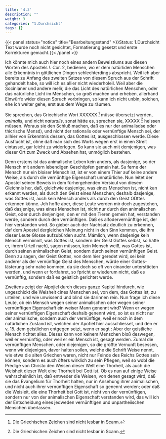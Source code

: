 ```yaml
---
title: '4.3'
description: ""
weight: 3
categories: "1.Durchsicht"
tags: {}
---
```


{{< panel status="notice" title="Bearbeitungsstand" >}}Status: 1.Durchsicht
Text wurde noch nicht gesichtet, Formatierung gesetzt und erste Korrekturen gemacht.{{< /panel >}}
<!-- Seite 153 -->



Ich könnte mich auch hier noch eines andern
Beweistlums aus diesen Worten des Apostels !. Cor. 2,
bedienen, wo er dem natürliden Menschen alle Erkenntnis
in göttlichen Dingen schlechterdings abspricht.
Weil ich aber bereits zu Anfang des zweiten Satzes
von diesem Spruch aus der Schrift gehandelt habe, so
will ich es allier nicht wiederholeil. Weil aber die
Socinianer und andere melir, die das Licht des natürlichen
Menschen, oder das natürliche Licht im Menschen,
so groß machen und erheben, allerhand Einwürfe wider
diesen Spruch vorbringen, so kann ich nicht unbin, solchen,
ehe ich weiter gehe, erst aus dem Wege zu räumen.

Sie sprechen, das Griechische Wort XXXXXX [^k4f1] müsse<!-- Seite 154 -->
übersetzt werden, *animalis*, und nicht *naturalis*, sonst
hätte es, sprechen sie, XXXXX [^k4f1] heissen müssen. Woraus
sie den Schluß machen, daß es nur der animalisdse oder
thicrische Mensd), und nicht der rationalis oder vernünftige
Mensch sei, der allhier von Erkenntnis dessen, das
Gottes ist, ausgeschlossen werde. Diese Ausflucht ist,
ohne daß man sich des Worts wegen erst in einen Streit
eintasset, gar leicht zu widerlegen. So kann sie auch
mit demjenigen, was dieser Ort zum Zweck und Absehen
hat, unmöglich bestehen.

Denn erstens ist das animalische Leben kein anders,
als dasjenige, so der Mensch mit andern lebendigen Geschöpfen
gemein hat. Su ferne der Mensch nur ein
bloiser Mensch ist, ist er von einem Thier auf keine andere
Weise, als durch die vernünftige Eigenschaft unnatürliche.
Nun leitet der Apostel seinen Beweis in
dem fürhergehenden Versicul von diesem Gleichnis her,
daß, gleichwie dasjenige, was eines Menschen ist, nicht
kan erkannt werden, als durch den Geist eines Menschen;
deshalb dasjenige, was Gottes ist, auch kein Mensch anders
als durch den Geist ODttes erkennen könne. Jch
hoffe aber, diese Leute werden mir doch zugestehen, daß
dasjenige, was eines Menschen ist, nicht nur durch den
animalischen Geist, oder durch denjenigen, den er mit
den Tieren gemein hat, verstanden werde, sondern
durch den vernünftigen. Daß es alfodervernünftige ist,
der hier verstanden wird. So gieber auch der Nachsatz
deutlich zu erkennen, daf dem Apostel dergleichen Meinung
nicht in den Sinn kommen, die ihm dieser Leute
Glosse aufzubürden sucht. Mámlich, wenn dasjenige
kein Mensch vernimmt, was Gottes ist,
sondern der Geist Gottes selbst, so hätte er, ihrem
Urteil nach), sagen müssen, kein Mensch weiß,
was Gottes ist, durch seinen animalischen Geist,
sondern durch seinen vernünftigen Geist. Denn
zu sagen, der Geist Gottes, von dem hier geredet wird,<!-- Seite 155 -->
sei kein anderer als der vernünftige Geist des Menschen,
würde einer Gottes-lästerung sehr nahe kommen, da
sie doch so oft von cinander unterstticten werden, und
wenn er fortfahret, so fpricht er wiederum nicht, daß es
vernünftig, sondern daß es geistlich gerichtet werde.

Zweitens zeigt der Alpojiel durch dieses ganze Kapitel
hindurch, wie ungeschickt die Weisheit cines Menschen
sei, von dem, das Gottes ist, zu urteilen, und
wie unwissend und blind sie darinnen rein. Nun frage
ich diese Leute, ob ein Mensch wegen seiner animalischen
oder wegen seiner vernünftigen Eigenschaft ein weiser
Mann genennt wird? Wenn er wegen seiner vernünftigen
Eigenschaft deshalb genennt wird, so ist es nicht nur
der animalische, sondern auch der vernünftige, weil er
noch in dem natürlichen Zustand ist, welchen der Apofiel
hier ausschliesset, und den er v, 15. dem geistlichen entgegen
setzt, wenn er sagt : Aber der geistliche
Mensch richtet alles. Dieses kann von keinem Menschen
bloß deswegen, weil er vernünftig, oder weil er
ein Mensch ist, gesagt werden. Zumal die vernünftigen
Menschen, oder diejenigen, so die größte Vernunft
besessen, wenn wir diejenigen, davor halten sollen,
welche die Schrift Weise nennt, wie etwa die alten
Griechen waren, nicht nur Feinde des Reichs Gottes
sein können, sondern es auch öfters wirklich zu sein Pflegen,
weil so wobl die Predige von Christo den Weisen
dieser Welt eine Thorheit, als auch die Weisheit
dieser Welt eine Thorheit bei Gott ist. Ob
es nun auf einige Weise wahrscheinlich ist, daß entweder
die Weisen, von denen gesagt wird, daß sie das
Evangelium für Thorheit halten, nur in Ansehung ihrer
animalischen, und nicht auch ihrer vernünftigen Eigenschaft
so genennt werden; oder daß die Weisleit, die
eine Thorheit bei Gott ist, nicht von der vernünftigen,
sondern nur von der animalischen Eigenschaft verstanden
wird, das will ich der Entscheidung eines jedweden vernünftigen<!-- Seite 156 --><!-- content-0122.xml -->
und unpartheiischen Menschen überlassen.


[^k4f1]: Die Griechischen Zeichen sind nicht lesbar in Scann.